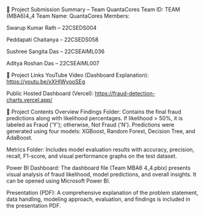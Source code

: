 📝 Project Submission Summary – Team QuantaCores
Team ID: TEAM (MBA6)4_4
Team Name: QuantaCores
Members:

Swarup Kumar Rath – 22CSEDS004

Peddapati Chaitanya – 22CSEDS058

Sushree Sangita Das – 22CSEAIML036

Aditya Roshan Das – 22CSEAIML007

🔗 Project Links
YouTube Video (Dashboard Explanation): https://youtu.be/xXHIWyooSEg

Public Hosted Dashboard (Vercel): https://fraud-detection-charts.vercel.app/

📁 Project Contents Overview
Findings Folder:
Contains the final fraud predictions along with likelihood percentages.
If likelihood > 50%, it is labeled as Fraud ('Y'); otherwise, Not Fraud ('N').
Predictions were generated using four models: XGBoost, Random Forest, Decision Tree, and AdaBoost.

Metrics Folder:
Includes model evaluation results with accuracy, precision, recall, F1-score, and visual performance graphs on the test dataset.

Power BI Dashboard:
The dashboard file (Team MBA6 4_4.pbix) presents visual analysis of fraud likelihood, model predictions, and overall insights. It can be opened using Microsoft Power BI.

Presentation (PDF):
A comprehensive explanation of the problem statement, data handling, modeling approach, evaluation, and findings is included in the presentation PDF.
